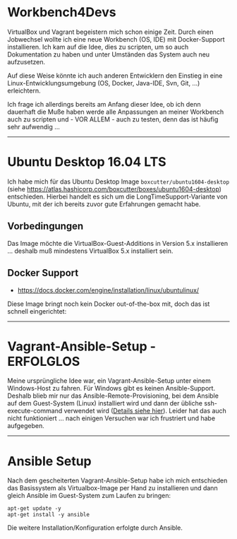 # Workbench4Devs
VirtualBox und Vagrant begeistern mich schon einige Zeit. Durch einen Jobwechsel wollte ich eine neue Workbench (OS, IDE) mit Docker-Support installieren. Ich kam auf die Idee, dies zu scripten, um so auch Dokumentation zu haben und unter Umständen das System auch neu aufzusetzen. 

Auf diese Weise könnte ich auch anderen Entwicklern den Einstieg in eine Linux-Entwicklungsumgebung (OS, Docker, Java-IDE, Svn, Git, ...) erleichtern.

Ich frage ich allerdings bereits am Anfang dieser Idee, ob ich denn dauerhaft die Muße haben werde alle Anpassungen an meiner Workbench auch zu scripten und - VOR ALLEM - auch zu testen, denn das ist häufig sehr aufwendig ...

---

# Ubuntu Desktop 16.04 LTS
Ich habe mich für das Ubuntu Desktop Image ``boxcutter/ubuntu1604-desktop`` (siehe  https://atlas.hashicorp.com/boxcutter/boxes/ubuntu1604-desktop) entschieden. Hierbei handelt es sich um die LongTimeSupport-Variante von Ubuntu, mit der ich bereits zuvor gute Erfahrungen gemacht habe.

## Vorbedingungen

Das Image möchte die VirtualBox-Guest-Additions in Version 5.x installieren ... deshalb muß mindestens VirtualBox 5.x installiert sein.

## Docker Support
* https://docs.docker.com/engine/installation/linux/ubuntulinux/

Diese Image bringt noch kein Docker out-of-the-box mit, doch das ist schnell eingerichtet:

---

# Vagrant-Ansible-Setup - ERFOLGLOS

Meine ursprüngliche Idee war, ein Vagrant-Ansible-Setup unter einem Windows-Host zu fahren. Für Windows gibt es keinen Ansible-Support. Deshalb blieb mir nur das Ansible-Remote-Provisioning, bei dem Ansible auf dem Guest-System (Linux) installiert wird und dann der übliche ssh-execute-command verwendet wird ([Details siehe hier](ansible.md)). Leider hat das auch nicht funktioniert ... nach einigen Versuchen war ich frustriert und habe aufgegeben.

---

# Ansible Setup

Nach dem gescheiterten Vagrant-Ansible-Setup habe ich mich entschieden das Basissystem als Virtualbox-Image per Hand zu installieren und dann gleich Ansible im Guest-System zum Laufen zu bringen:

    apt-get update -y
    apt-get install -y ansible
    
Die weitere Installation/Konfiguration erfolgte durch Ansible.


